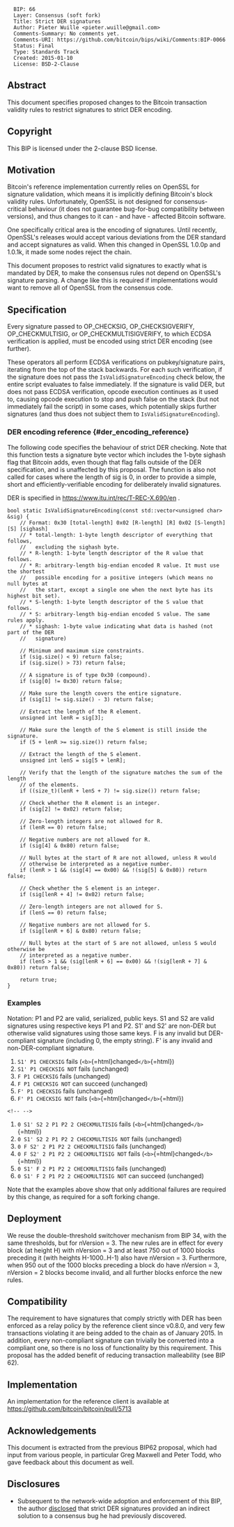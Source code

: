       BIP: 66
      Layer: Consensus (soft fork)
      Title: Strict DER signatures
      Author: Pieter Wuille <pieter.wuille@gmail.com>
      Comments-Summary: No comments yet.
      Comments-URI: https://github.com/bitcoin/bips/wiki/Comments:BIP-0066
      Status: Final
      Type: Standards Track
      Created: 2015-01-10
      License: BSD-2-Clause

## Abstract

This document specifies proposed changes to the Bitcoin transaction
validity rules to restrict signatures to strict DER encoding.

## Copyright

This BIP is licensed under the 2-clause BSD license.

## Motivation

Bitcoin\'s reference implementation currently relies on OpenSSL for
signature validation, which means it is implicitly defining Bitcoin\'s
block validity rules. Unfortunately, OpenSSL is not designed for
consensus-critical behaviour (it does not guarantee bug-for-bug
compatibility between versions), and thus changes to it can - and have -
affected Bitcoin software.

One specifically critical area is the encoding of signatures. Until
recently, OpenSSL\'s releases would accept various deviations from the
DER standard and accept signatures as valid. When this changed in
OpenSSL 1.0.0p and 1.0.1k, it made some nodes reject the chain.

This document proposes to restrict valid signatures to exactly what is
mandated by DER, to make the consensus rules not depend on OpenSSL\'s
signature parsing. A change like this is required if implementations
would want to remove all of OpenSSL from the consensus code.

## Specification

Every signature passed to OP_CHECKSIG, OP_CHECKSIGVERIFY,
OP_CHECKMULTISIG, or OP_CHECKMULTISIGVERIFY, to which ECDSA verification
is applied, must be encoded using strict DER encoding (see further).

These operators all perform ECDSA verifications on pubkey/signature
pairs, iterating from the top of the stack backwards. For each such
verification, if the signature does not pass the
`IsValidSignatureEncoding` check below, the entire script evaluates to
false immediately. If the signature is valid DER, but does not pass
ECDSA verification, opcode execution continues as it used to, causing
opcode execution to stop and push false on the stack (but not
immediately fail the script) in some cases, which potentially skips
further signatures (and thus does not subject them to
`IsValidSignatureEncoding`).

### DER encoding reference {#der_encoding_reference}

The following code specifies the behaviour of strict DER checking. Note
that this function tests a signature byte vector which includes the
1-byte sighash flag that Bitcoin adds, even though that flag falls
outside of the DER specification, and is unaffected by this proposal.
The function is also not called for cases where the length of sig is 0,
in order to provide a simple, short and efficiently-verifiable encoding
for deliberately invalid signatures.

DER is specified in <https://www.itu.int/rec/T-REC-X.690/en> .

    bool static IsValidSignatureEncoding(const std::vector<unsigned char> &sig) {
        // Format: 0x30 [total-length] 0x02 [R-length] [R] 0x02 [S-length] [S] [sighash]
        // * total-length: 1-byte length descriptor of everything that follows,
        //   excluding the sighash byte.
        // * R-length: 1-byte length descriptor of the R value that follows.
        // * R: arbitrary-length big-endian encoded R value. It must use the shortest
        //   possible encoding for a positive integers (which means no null bytes at
        //   the start, except a single one when the next byte has its highest bit set).
        // * S-length: 1-byte length descriptor of the S value that follows.
        // * S: arbitrary-length big-endian encoded S value. The same rules apply.
        // * sighash: 1-byte value indicating what data is hashed (not part of the DER
        //   signature)

        // Minimum and maximum size constraints.
        if (sig.size() < 9) return false;
        if (sig.size() > 73) return false;

        // A signature is of type 0x30 (compound).
        if (sig[0] != 0x30) return false;

        // Make sure the length covers the entire signature.
        if (sig[1] != sig.size() - 3) return false;

        // Extract the length of the R element.
        unsigned int lenR = sig[3];

        // Make sure the length of the S element is still inside the signature.
        if (5 + lenR >= sig.size()) return false;

        // Extract the length of the S element.
        unsigned int lenS = sig[5 + lenR];

        // Verify that the length of the signature matches the sum of the length
        // of the elements.
        if ((size_t)(lenR + lenS + 7) != sig.size()) return false;
     
        // Check whether the R element is an integer.
        if (sig[2] != 0x02) return false;

        // Zero-length integers are not allowed for R.
        if (lenR == 0) return false;

        // Negative numbers are not allowed for R.
        if (sig[4] & 0x80) return false;

        // Null bytes at the start of R are not allowed, unless R would
        // otherwise be interpreted as a negative number.
        if (lenR > 1 && (sig[4] == 0x00) && !(sig[5] & 0x80)) return false;

        // Check whether the S element is an integer.
        if (sig[lenR + 4] != 0x02) return false;

        // Zero-length integers are not allowed for S.
        if (lenS == 0) return false;

        // Negative numbers are not allowed for S.
        if (sig[lenR + 6] & 0x80) return false;

        // Null bytes at the start of S are not allowed, unless S would otherwise be
        // interpreted as a negative number.
        if (lenS > 1 && (sig[lenR + 6] == 0x00) && !(sig[lenR + 7] & 0x80)) return false;

        return true;
    }

### Examples

Notation: P1 and P2 are valid, serialized, public keys. S1 and S2 are
valid signatures using respective keys P1 and P2. S1\' and S2\' are
non-DER but otherwise valid signatures using those same keys. F is any
invalid but DER-compliant signature (including 0, the empty string). F\'
is any invalid and non-DER-compliant signature.

1.  `S1' P1 CHECKSIG` fails (`<b>`{=html}changed`</b>`{=html})
2.  `S1' P1 CHECKSIG NOT` fails (unchanged)
3.  `F P1 CHECKSIG` fails (unchanged)
4.  `F P1 CHECKSIG NOT` can succeed (unchanged)
5.  `F' P1 CHECKSIG` fails (unchanged)
6.  `F' P1 CHECKSIG NOT` fails (`<b>`{=html}changed`</b>`{=html})

```{=html}
<!-- -->
```
1.  `0 S1' S2 2 P1 P2 2 CHECKMULTISIG` fails
    (`<b>`{=html}changed`</b>`{=html})
2.  `0 S1' S2 2 P1 P2 2 CHECKMULTISIG NOT` fails (unchanged)
3.  `0 F S2' 2 P1 P2 2 CHECKMULTISIG` fails (unchanged)
4.  `0 F S2' 2 P1 P2 2 CHECKMULTISIG NOT` fails
    (`<b>`{=html}changed`</b>`{=html})
5.  `0 S1' F 2 P1 P2 2 CHECKMULTISIG` fails (unchanged)
6.  `0 S1' F 2 P1 P2 2 CHECKMULTISIG NOT` can succeed (unchanged)

Note that the examples above show that only additional failures are
required by this change, as required for a soft forking change.

## Deployment

We reuse the double-threshold switchover mechanism from BIP 34, with the
same thresholds, but for nVersion = 3. The new rules are in effect for
every block (at height H) with nVersion = 3 and at least 750 out of 1000
blocks preceding it (with heights H-1000..H-1) also have nVersion = 3.
Furthermore, when 950 out of the 1000 blocks preceding a block do have
nVersion = 3, nVersion = 2 blocks become invalid, and all further blocks
enforce the new rules.

## Compatibility

The requirement to have signatures that comply strictly with DER has
been enforced as a relay policy by the reference client since v0.8.0,
and very few transactions violating it are being added to the chain as
of January 2015. In addition, every non-compliant signature can
trivially be converted into a compliant one, so there is no loss of
functionality by this requirement. This proposal has the added benefit
of reducing transaction malleability (see BIP 62).

## Implementation

An implementation for the reference client is available at
<https://github.com/bitcoin/bitcoin/pull/5713>

## Acknowledgements

This document is extracted from the previous BIP62 proposal, which had
input from various people, in particular Greg Maxwell and Peter Todd,
who gave feedback about this document as well.

## Disclosures

-   Subsequent to the network-wide adoption and enforcement of this BIP,
    the author
    [disclosed](https://lists.linuxfoundation.org/pipermail/bitcoin-dev/2015-July/009697.html)
    that strict DER signatures provided an indirect solution to a
    consensus bug he had previously discovered.
